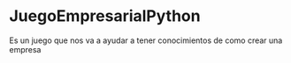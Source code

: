 # JuegoEmpresarialPython
Es un juego que nos va a ayudar a tener conocimientos de como crear una empresa

